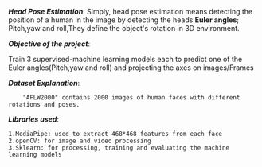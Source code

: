 ***Head Pose Estimation***:
        Simply, head pose estimation means detecting the position of a human in the image by detecting the  heads **Euler angles**; Pitch,yaw and roll,They define the object's rotation in 3D environment.
        
***Objective of the project***:
   
   Train 3 supervised-machine learning models each to predict one of the Euler angles(Pitch,yaw and roll) and projecting the axes on images/Frames

***Dataset Explanation***:
				
        "AFLW2000" contains 2000 images of human faces with different rotations and poses.

***Libraries used***:
    
    1.MediaPipe: used to extract 468*468 features from each face
    2.openCV: for image and video processing
    3.Sklearn: for processing, training and evaluating the machine learning models
        
				
				
